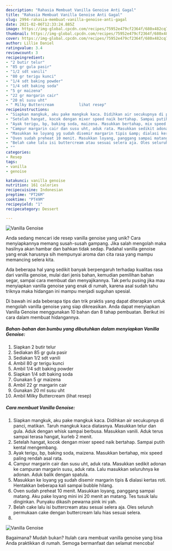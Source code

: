 ```yaml
---
description: "Rahasia Membuat Vanilla Genoise Anti Gagal"
title: "Rahasia Membuat Vanilla Genoise Anti Gagal"
slug: 2994-rahasia-membuat-vanilla-genoise-anti-gagal
date: 2021-02-06T12:33:24.885Z
image: https://img-global.cpcdn.com/recipes/75952e479cf2364f/680x482cq70/vanilla-genoise-foto-resep-utama.jpg
thumbnail: https://img-global.cpcdn.com/recipes/75952e479cf2364f/680x482cq70/vanilla-genoise-foto-resep-utama.jpg
cover: https://img-global.cpcdn.com/recipes/75952e479cf2364f/680x482cq70/vanilla-genoise-foto-resep-utama.jpg
author: Lillie Daniel
ratingvalue: 3.4
reviewcount: 3
recipeingredient:
- "2 butir telur"
- "85 gr gula pasir"
- "1/2 sdt vanili"
- "80 gr terigu kunci"
- "1/4 sdt baking powder"
- "1/4 sdt baking soda"
- "5 gr maizena"
- "22 gr margarin cair"
- "20 ml susu uht"
- " Milky Buttercream           lihat resep"
recipeinstructions:
- "Siapkan mangkuk, aku pake mangkuk kaca. Didihkan air secukupnya di panci, matikan. Taruh mangkuk kaca diatasnya. Masukkan telur dan gula. Aduk dengan whisk sampai berbusa. Masukkan vanili. Aduk terus sampai terasa hangat, kurleb 2 menit."
- "Setelah hangat, kocok dengan mixer speed naik bertahap. Sampai putih kental mengembang."
- "Ayak terigu, bp, baking soda, maizena. Masukkan bertahap, mix speed paling rendah asal rata."
- "Campur margarin cair dan susu uht, aduk rata. Masukkan sedikit adonan ke campuran margarin susu, aduk rata. Lalu masukkan seluruhnya ke adonan. Aduk balik dengan spatula."
- "Masukkan ke loyang yg sudah disemir margarin tipis &amp; dialasi kertas roti. Hentakkan beberapa kali sampai bubble hilang."
- "Oven sudah preheat 10 menit. Masukkan loyang, panggang sampai matang. Aku pake loyang mini ini 20 menit an matang. Tes tusuk lalu dinginkan. Punyaku dikasih pewarna pink ini yah."
- "Belah cake lalu isi buttercream atau sesuai selera aja. Oles seluruh permukaan cake dengan buttercream lalu hias sesuai selera."
- ""
categories:
- Resep
tags:
- vanilla
- genoise

katakunci: vanilla genoise 
nutrition: 161 calories
recipecuisine: Indonesian
preptime: "PT26M"
cooktime: "PT49M"
recipeyield: "1"
recipecategory: Dessert

---
```



![Vanilla Genoise](https://img-global.cpcdn.com/recipes/75952e479cf2364f/680x482cq70/vanilla-genoise-foto-resep-utama.jpg)

Anda sedang mencari ide resep vanilla genoise yang unik? Cara menyiapkannya memang susah-susah gampang. Jika salah mengolah maka hasilnya akan hambar dan bahkan tidak sedap. Padahal vanilla genoise yang enak harusnya sih mempunyai aroma dan cita rasa yang mampu memancing selera kita.

Ada beberapa hal yang sedikit banyak berpengaruh terhadap kualitas rasa dari vanilla genoise, mulai dari jenis bahan, kemudian pemilihan bahan segar, sampai cara membuat dan menyajikannya. Tak perlu pusing jika mau menyiapkan vanilla genoise yang enak di rumah, karena asal sudah tahu triknya maka hidangan ini mampu menjadi suguhan spesial.




Di bawah ini ada beberapa tips dan trik praktis yang dapat diterapkan untuk mengolah vanilla genoise yang siap dikreasikan. Anda dapat menyiapkan Vanilla Genoise menggunakan 10 bahan dan 8 tahap pembuatan. Berikut ini cara dalam membuat hidangannya.

<!--inarticleads1-->

##### Bahan-bahan dan bumbu yang dibutuhkan dalam menyiapkan Vanilla Genoise:

1. Siapkan 2 butir telur
1. Sediakan 85 gr gula pasir
1. Sediakan 1/2 sdt vanili
1. Ambil 80 gr terigu kunci
1. Ambil 1/4 sdt baking powder
1. Siapkan 1/4 sdt baking soda
1. Gunakan 5 gr maizena
1. Ambil 22 gr margarin cair
1. Gunakan 20 ml susu uht
1. Ambil  Milky Buttercream           (lihat resep)




<!--inarticleads2-->

##### Cara membuat Vanilla Genoise:

1. Siapkan mangkuk, aku pake mangkuk kaca. Didihkan air secukupnya di panci, matikan. Taruh mangkuk kaca diatasnya. Masukkan telur dan gula. Aduk dengan whisk sampai berbusa. Masukkan vanili. Aduk terus sampai terasa hangat, kurleb 2 menit.
1. Setelah hangat, kocok dengan mixer speed naik bertahap. Sampai putih kental mengembang.
1. Ayak terigu, bp, baking soda, maizena. Masukkan bertahap, mix speed paling rendah asal rata.
1. Campur margarin cair dan susu uht, aduk rata. Masukkan sedikit adonan ke campuran margarin susu, aduk rata. Lalu masukkan seluruhnya ke adonan. Aduk balik dengan spatula.
1. Masukkan ke loyang yg sudah disemir margarin tipis &amp; dialasi kertas roti. Hentakkan beberapa kali sampai bubble hilang.
1. Oven sudah preheat 10 menit. Masukkan loyang, panggang sampai matang. Aku pake loyang mini ini 20 menit an matang. Tes tusuk lalu dinginkan. Punyaku dikasih pewarna pink ini yah.
1. Belah cake lalu isi buttercream atau sesuai selera aja. Oles seluruh permukaan cake dengan buttercream lalu hias sesuai selera.
1. 
<img src="//assets-global.cpcdn.com/assets/icons/button_play-2c75c40dde080a61004c1f40b05d8f140eaff45d7e9e6481dc71c63d2e7c4909.png" alt="Vanilla Genoise">



Bagaimana? Mudah bukan? Itulah cara membuat vanilla genoise yang bisa Anda praktikkan di rumah. Semoga bermanfaat dan selamat mencoba!
